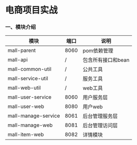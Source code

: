 # 电商项目实战
### 一、模块介绍

| 模块                | 端口 | 说明               |
| ------------------- | ---- | ------------------ |
| mall-parent         | 8060 | pom依赖管理        |
| mall-api            | /    | 包含所有接口和bean |
| mall-common-util    | /    | 公共工具           |
| mall-service-util   | /    | 服务工具           |
| mall-web-util       | /    | web工具            |
| mall-user-service   | 8060 | 用户服务层         |
| mall-user-web       | 8080 | 用户web            |
| mall-manage-service | 8061 | 后台管理服务层     |
| mall-manage-web     | 8081 | 后台管理访问层     |
| mall-item-web       | 8082 | 详情模块           |




